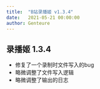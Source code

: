 ```yaml
---
title:  "B站录播姬 v1.3.4"
date:   2021-05-21 00:00:00
author: Genteure
---
```


## 录播姬 1.3.4

- 修复了一个录制时文件写入的bug
- 略微调整了文件写入逻辑
- 略微调整了输出的日志
